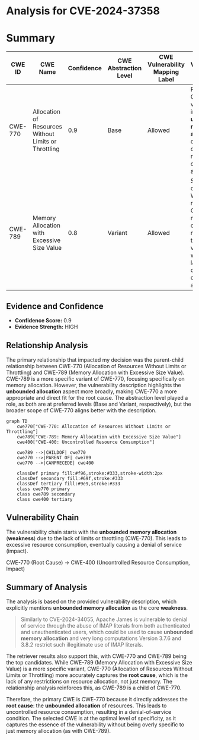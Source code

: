 # Analysis for CVE-2024-37358

# Summary
| CWE ID | CWE Name | Confidence | CWE Abstraction Level | CWE Vulnerability Mapping Label | CWE-Vulnerability Mapping Notes |
|---|---|---|---|---|---|
| CWE-770 | Allocation of Resources Without Limits or Throttling | 0.9 | Base | Allowed | Primary CWE. The vulnerability involves **unbounded memory allocation** due to a lack of restrictions on resource allocation. |
| CWE-789 | Memory Allocation with Excessive Size Value | 0.8 | Variant | Allowed | Secondary candidate. While related, CWE-770 more directly captures the root cause of the vulnerability which is the lack of limits or throttling on resource allocation. |

## Evidence and Confidence

*   **Confidence Score:** 0.9
*   **Evidence Strength:** HIGH

## Relationship Analysis
The primary relationship that impacted my decision was the parent-child relationship between CWE-770 (Allocation of Resources Without Limits or Throttling) and CWE-789 (Memory Allocation with Excessive Size Value). CWE-789 is a more specific variant of CWE-770, focusing specifically on memory allocation. However, the vulnerability description highlights the **unbounded allocation** aspect more broadly, making CWE-770 a more appropriate and direct fit for the root cause. The abstraction level played a role, as both are at preferred levels (Base and Variant, respectively), but the broader scope of CWE-770 aligns better with the description.

```mermaid
graph TD
    cwe770["CWE-770: Allocation of Resources Without Limits or Throttling"]
    cwe789["CWE-789: Memory Allocation with Excessive Size Value"]
    cwe400["CWE-400: Uncontrolled Resource Consumption"]
    
    cwe789 -->|CHILDOF| cwe770
    cwe770 -->|PARENT OF| cwe789
    cwe770 -->|CANPRECEDE| cwe400

    classDef primary fill:#f96,stroke:#333,stroke-width:2px
    classDef secondary fill:#69f,stroke:#333
    classDef tertiary fill:#9e9,stroke:#333
    class cwe770 primary
    class cwe789 secondary
    class cwe400 tertiary
```

## Vulnerability Chain
The vulnerability chain starts with the **unbounded memory allocation** (**weakness**) due to the lack of limits or throttling (CWE-770). This leads to excessive resource consumption, eventually causing a denial of service (impact).

CWE-770 (Root Cause) -> CWE-400 (Uncontrolled Resource Consumption, Impact)

## Summary of Analysis
The analysis is based on the provided vulnerability description, which explicitly mentions **unbounded memory allocation** as the core **weakness**.

> Similarly to CVE-2024-34055, Apache James is vulnerable to denial of service through the abuse of IMAP literals from both authenticated and unauthenticated users, which could be used to cause **unbounded memory allocation** and very long computations Version 3.7.6 and 3.8.2 restrict such illegitimate use of IMAP literals.

The retriever results also support this, with CWE-770 and CWE-789 being the top candidates. While CWE-789 (Memory Allocation with Excessive Size Value) is a more specific variant, CWE-770 (Allocation of Resources Without Limits or Throttling) more accurately captures the **root cause**, which is the lack of any restrictions on resource allocation, not just memory. The relationship analysis reinforces this, as CWE-789 is a child of CWE-770.

Therefore, the primary CWE is CWE-770 because it directly addresses the **root cause**: the **unbounded allocation** of resources. This leads to uncontrolled resource consumption, resulting in a denial-of-service condition. The selected CWE is at the optimal level of specificity, as it captures the essence of the vulnerability without being overly specific to just memory allocation (as with CWE-789).